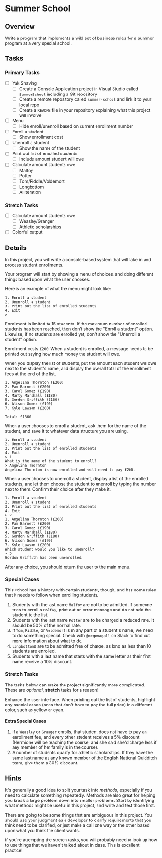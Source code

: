 # Summer School

## Overview

Write a program that implements a wild set of business rules for a summer program at a very special school.

## Tasks

### Primary Tasks

- [ ] Yak Shaving
  - [ ] Create a Console Application project in Visual Studio called `SummerSchool` including a Git repository
  - [ ] Create a remote repository called `summer-school` and link it to your local repo
  - [ ] Create a `README` file in your repository explaining what this project will involve
- [ ] Menu
  - [ ] Hide enroll/unenroll based on current enrollment number
- [ ] Enroll a student
  - [ ] Show enrollment cost
- [ ] Unenroll a student
  - [ ] Show the name of the student
- [ ] Print out list of enrolled students
  - [ ] Include amount student will owe
- [ ] Calculate amount students owe
  - [ ] Malfoy
  - [ ] Potter
  - [ ] Tom/Riddle/Voldemort
  - [ ] Longbottom
  - [ ] Alliteration

### Stretch Tasks

- [ ] Calculate amount students owe
  - [ ] Weasley/Granger
  - [ ] Athletic scholarships
- [ ] Colorful output

## Details

In this project, you will write a console-based system that will take in and process student enrollments.

Your program will start by showing a menu of choices, and doing different things based upon what the user chooses.

Here is an example of what the menu might look like:

```
1. Enroll a student
2. Unenroll a student
3. Print out the list of enrolled students
4. Exit
>
```

Enrollment is limited to 15 students. If the maximum number of enrolled students has been reached, then don't show the "Enroll a student" option. Likewise, if no students are enrolled yet, don't show the "Unenroll a student" option.

Enrollment costs `£200`. When a student is enrolled, a message needs to be printed out saying how much money the student will owe.

When you display the list of students, put the amount each student will owe next to the student's name, and display the overall total of the enrollment fees at the end of the list.

```
1. Angelina	Thornton (£200)
2. Pam Barnett (£200)
3. Carol Gomez (£190)
4. Marty Marshall (£180)
5. Gordon Griffith (£180)
6. Alison Gomez (£190)
7. Kyle Lawson (£200)

Total: £1360
```

When a user chooses to enroll a student, ask them for the name of the student, and save it to whatever data structure you are using.

```
1. Enroll a student
2. Unenroll a student
3. Print out the list of enrolled students
4. Exit
> 1
What is the name of the student to enroll?
> Angelina Thornton
Angelina Thornton is now enrolled and will need to pay £200.
```

When a user chooses to unenroll a student, display a list of the enrolled students, and let them choose the student to unenroll by typing the number next to them. Confirm their choice after they make it.

```
1. Enroll a student
2. Unenroll a student
3. Print out the list of enrolled students
4. Exit
> 2
1. Angelina	Thornton (£200)
2. Pam Barnett (£200)
3. Carol Gomez (£190)
4. Marty Marshall (£180)
5. Gordon Griffith (£180)
6. Alison Gomez (£190)
7. Kyle Lawson (£200)
Which student would you like to unenroll?
> 5
Gordon Griffith has been unenrolled.
```

After any choice, you should return the user to the main menu.

### Special Cases

This school has a history with certain students, though, and has some rules that it needs to follow when enrolling students.

1. Students with the last name `Malfoy` are not to be admitted. If someone tries to enroll a `Malfoy`, print out an error message and do not add the student to the list.
1. Students with the last name `Potter` are to be charged a reduced rate. It should be 50% of the normal rate.
1. If `Tom`, `Riddle`, or `Voldemort` is in any part of a student's name, we need to do something special. Check with `@mcgonagall` on Slack to find out more information about what to do.
1. `Longbottom`s are to be admitted free of charge, as long as less than 10 students are enrolled.
1. Students with a last name that starts with the same letter as their first name receive a 10% discount.

### Stretch Tasks

The tasks below can make the project significantly more complicated. These are _optional_, **stretch** tasks for a reason!

Enhance the user interface. When printing out the list of students, highlight any special cases (ones that don't have to pay the full price) in a different color, such as yellow or cyan.

#### Extra Special Cases

1. If a `Weasley` or `Granger` enrolls, that student does not have to pay an enrollment fee, and every other student receives a 5% discount (Hermione will be teaching the course, and she said she'd charge less if any member of her family is in the course).
1. A number of students qualify for athletic scholarships. If they have the same last name as any known member of the English National Quidditch team, give them a 30% discount.




## Hints

It's generally a good idea to split your task into _methods_, especially if you need to calculate something repeatedly. Methods are also great for helping you break a large problem down into smaller problems. Start by identifying what methods might be useful in this project, and write and test those first.

There are going to be some things that are ambiguous in this project. You should use your judgment as a developer to clarify requirements that you think need to be clarified, or just make a call one way or the other based upon what you think the client wants.

If you're attempting the stretch tasks, you will probably need to look up how to use things that we haven't talked about in class. This is excellent practice!
